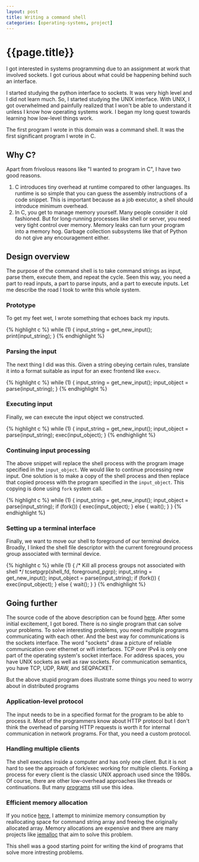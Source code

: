 ```yaml
---
layout: post
title: Writing a command shell
categories: [operating-systems, project]
---
```

# {{page.title}}
I got interested in systems programming due to an assignment at work that
involved sockets. I got curious about what could be happening behind such an
interface.

I started studying the python interface to sockets. It was very high level and
I did not learn much. So, I started studying the UNIX interface. With UNIX, I got overwhelmed
and painfully realized that I won't be able to understand it unless I know how operating
systems work. I began my long quest towards learning how low-level things work.

The first program I wrote in this domain was a command shell. It was the
first significant program I wrote in C.

## Why C?
Apart from frivolous reasons like "I wanted to program in C", I have two good reasons.

1. C introduces tiny overhead at runtime compared to other languages. Its
   runtime is so simple that you can guess the assembly instructions of a code
   snippet. This is important because as a job executor, a shell should
   introduce minimum overhead.
2. In C, you get to manage memory yourself. Many people consider it old
   fashioned. But for long-running processes like shell or server, you need very
   tight control over memory. Memory leaks can turn your program into a memory hog.
   Garbage collection subsystems like that of Python do not give any encouragement either.

## Design overview
The purpose of the command shell is to take command strings as input, parse
them, execute them, and repeat the cycle. Seen this way, you need a part to
read inputs, a part to parse inputs, and a part to execute inputs. Let
me describe the road I took to write this whole system.

### Prototype
To get my feet wet, I wrote something that echoes back my inputs.

{% highlight c %}
while (1) {
    input_string = get_new_input();
    print(input_string);
}
{% endhighlight %}

### Parsing the input
The next thing I did was this. Given a string obeying certain rules, translate it into a
format suitable as input for an exec frontend like `execv`.

{% highlight c %}
while (1) {
    input_string = get_new_input();
    input_object = parse(input_string);
}
{% endhighlight %}

### Executing input
Finally, we can execute the input object we constructed.

{% highlight c %}
while (1) {
    input_string = get_new_input();
    input_object = parse(input_string);
    exec(input_object);
}
{% endhighlight %}

### Continuing input processing
The above snippet will replace the shell process with the program image specified in the
`input_object`. We would like to continue processing new input. One solution is to
make a copy of the shell process and then replace that copied process with the
program specified in the `input_object`. This copying is done using `fork` system call.

{% highlight c %}
while (1) {
    input_string = get_new_input();
    input_object = parse(input_string);
    if (fork()) {
        exec(input_object);
    } else {
        wait();
    }
}
{% endhighlight %}

### Setting up a terminal interface
Finally, we want to move our shell to foreground of our terminal
device. Broadly, I linked the shell file descriptor with the current foreground process group
associated with terminal device.

{% highlight c %}
while (1) {
    /* Kill all process groups not associated with shell */
    tcsetpgrp(shell_fd, foreground_pgrp);
    input_string = get_new_input();
    input_object = parse(input_string);
    if (fork()) {
        exec(input_object);
    } else {
        wait();
    }
}
{% endhighlight %}

## Going further
The source code of the above description can be found [here](https://github.com/saurabhjha/bogus-shell).
After some initial excitement, I got bored. There is no single program that can
solve your problems. To solve interesting problems, you need multiple programs
communicating with each other. And the best way for communications is the sockets interface.
The word "sockets" draw a picture of reliable communication over
ethernet or wifi interfaces. TCP over IPv4 is only one part of the
operating system's socket interface. For address spaces, you have UNIX sockets
as well as raw sockets. For communication semantics, you have TCP, UDP, RAW, and
SEQPACKET.

But the above stupid program does illustrate some things you need to worry
about in distributed programs

### Application-level protocol
The input needs to be in a specified format for the program to be able to process
it. Most of the programmers know about HTTP protocol but I don't think the
overhead of parsing HTTP requests is worth it for internal communication in
network programs. For that, you need a custom protocol.

### Handling multiple clients
The shell executes inside a computer and has only one client. But it is not hard
to see the approach of fork/exec working for multiple clients. Forking a process
for every client is the classic UNIX approach used since the 1980s. Of course, there
are other low-overhead approaches like threads or continuations. But many
[programs](http://www.postgresql.org/docs/current/static/connect-estab.html)
still use this idea.

### Efficient memory allocation
If you notice [here](https://github.com/SaurabhJha/bogus-shell/blob/master/io.c),
I attempt to minimize memory consumption by reallocating space for command
string array and freeing the originally allocated array. Memory allocations are
expensive and there are many projects like [jemalloc](http://www.canonware.com/jemalloc/)
that aim to solve this problem.

This shell was a good starting point for writing the kind of programs that solve
more intresting problems.
